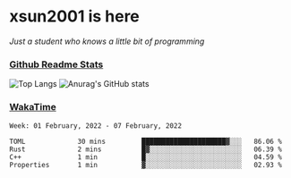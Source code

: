 # xsun2001 is here

*Just a student who knows a little bit of programming*

### [Github Readme Stats](https://github.com/anuraghazra/github-readme-stats)

![Top Langs](https://github-readme-stats.vercel.app/api/top-langs/?username=xsun2001&layout=compact&theme=radical) ![Anurag's GitHub stats](https://github-readme-stats.vercel.app/api?username=xsun2001&show_icons=true&theme=radical)

### [WakaTime](https://wakatime.com)

<!--START_SECTION:waka-->
```text
Week: 01 February, 2022 - 07 February, 2022

TOML             30 mins         █████████████████████▓░░░   86.06 % 
Rust             2 mins          █▓░░░░░░░░░░░░░░░░░░░░░░░   06.39 % 
C++              1 min           █░░░░░░░░░░░░░░░░░░░░░░░░   04.59 % 
Properties       1 min           ▓░░░░░░░░░░░░░░░░░░░░░░░░   02.93 % 
```
<!--END_SECTION:waka-->
